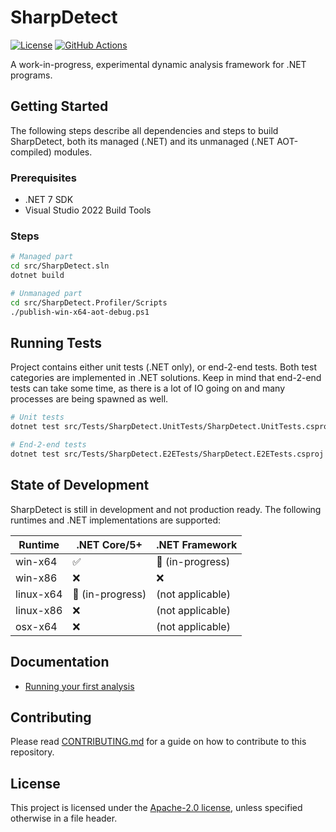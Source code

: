 # SharpDetect

[![License](https://img.shields.io/badge/License-Apache_2.0-blue.svg)](https://github.com/acizmarik/sharpdetect/LICENSE.md)
[![GitHub Actions](https://github.com/acizmarik/sharpdetect/actions/workflows/main.yml/badge.svg)](https://github.com/acizmarik/sharpdetect/actions)

A work-in-progress, experimental dynamic analysis framework for .NET programs.

## Getting Started

The following steps describe all dependencies and steps to build SharpDetect, both its managed (.NET) and its unmanaged (.NET AOT-compiled) modules.

### Prerequisites

* .NET 7 SDK
* Visual Studio 2022 Build Tools

### Steps

```bash
# Managed part
cd src/SharpDetect.sln
dotnet build

# Unmanaged part
cd src/SharpDetect.Profiler/Scripts
./publish-win-x64-aot-debug.ps1
```

## Running Tests

Project contains either unit tests (.NET only), or end-2-end tests. Both test categories are implemented in .NET solutions. Keep in mind that end-2-end tests can take some time, as there is a lot of IO going on and many processes are being spawned as well.

```bash
# Unit tests
dotnet test src/Tests/SharpDetect.UnitTests/SharpDetect.UnitTests.csproj

# End-2-end tests
dotnet test src/Tests/SharpDetect.E2ETests/SharpDetect.E2ETests.csproj
```

## State of Development

SharpDetect is still in development and not production ready. The following runtimes and .NET implementations are supported:

| Runtime   | .NET Core/5+                  | .NET Framework               |
| --------- | ----------------------------- | ---------------------------- |
| win-x64   | :white_check_mark:            | :construction: (in-progress) |
| win-x86   | :x:                           | :x:                          |
| linux-x64 | :construction: (in-progress)  | (not applicable)             |
| linux-x86 | :x:                           | (not applicable)             |
| osx-x64   | :x:                           | (not applicable)             |

## Documentation

* [Running your first analysis](docs/running-analysis.md)

## Contributing

Please read [CONTRIBUTING.md](CONTRIBUTING.md) for a guide on how to contribute to this repository.

## License

This project is licensed under the [Apache-2.0 license](LICENSE), unless specified otherwise in a file header.

